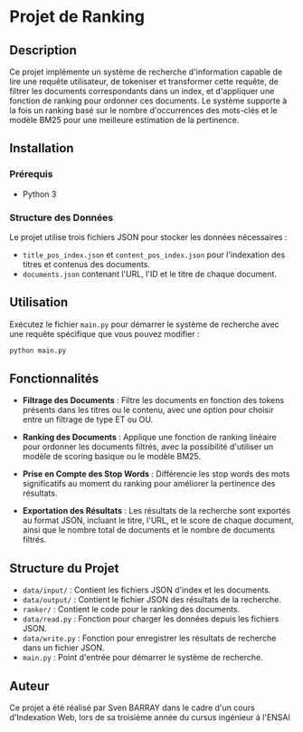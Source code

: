 # Projet de Ranking

## Description
Ce projet implémente un système de recherche d'information capable de lire une requête utilisateur, de tokeniser et transformer cette requête, de filtrer les documents correspondants dans un index, et d'appliquer une fonction de ranking pour ordonner ces documents. Le système supporte à la fois un ranking basé sur le nombre d'occurrences des mots-clés et le modèle BM25 pour une meilleure estimation de la pertinence.

## Installation

### Prérequis
- Python 3

### Structure des Données
Le projet utilise trois fichiers JSON pour stocker les données nécessaires :
- `title_pos_index.json` et `content_pos_index.json` pour l'indexation des titres et contenus des documents.
- `documents.json` contenant l'URL, l'ID et le titre de chaque document.

## Utilisation

Exécutez le fichier `main.py` pour démarrer le système de recherche avec une requête spécifique que vous pouvez modifier :
```bash
python main.py
```

## Fonctionnalités

- **Filtrage des Documents** : Filtre les documents en fonction des tokens présents dans les titres ou le contenu, avec une option pour choisir entre un filtrage de type ET ou OU.

- **Ranking des Documents** : Applique une fonction de ranking linéaire pour ordonner les documents filtrés, avec la possibilité d'utiliser un modèle de scoring basique ou le modèle BM25.

- **Prise en Compte des Stop Words** : Différencie les stop words des mots significatifs au moment du ranking pour améliorer la pertinence des résultats.

- **Exportation des Résultats** : Les résultats de la recherche sont exportés au format JSON, incluant le titre, l'URL, et le score de chaque document, ainsi que le nombre total de documents et le nombre de documents filtrés.

## Structure du Projet
- `data/input/` : Contient les fichiers JSON d'index et les documents.
- `data/output/` : Contient le fichier JSON des résultats de la recherche.
- `ranker/` : Contient le code pour le ranking des documents.
- `data/read.py` : Fonction pour charger les données depuis les fichiers JSON.
- `data/write.py` : Fonction pour enregistrer les résultats de recherche dans un fichier JSON.
- `main.py` : Point d'entrée pour démarrer le système de recherche.

## Auteur

Ce projet a été réalisé par Sven BARRAY dans le cadre d'un cours d'Indexation Web, lors de sa troisième année du cursus ingénieur à l'ENSAI